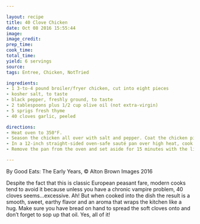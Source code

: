 ```yaml
---

layout: recipe
title: 40 Clove Chicken
date: Oct 08 2016 15:55:44
image:
image_credit:
prep_time:
cook_time:
total_time:
yield: 6 servings
source:
tags: Entree, Chicken, NotTried

ingredients:
- 1 3-to-4 pound broiler/fryer chicken, cut into eight pieces
- kosher salt, to taste
- black pepper, freshly ground, to taste
- 2 tablespoons plus 1/2 cup olive oil (not extra-virgin)
- 5 sprigs fresh thyme
- 40 cloves garlic, peeled

directions:
- Heat oven to 350°F.
- Season the chicken all over with salt and pepper. Coat the chicken pieces on all sides with 2 tablespoons of the oil.
- In a 12-inch straight-sided oven-safe sauté pan over high heat, cook the chicken for 5 to 7 minutes per side, until nicely browned. Remove the pan from the heat; add the remaining 1/2 cup oil, the thyme, and garlic cloves. Cover and bake for 1 1/2 hours.
- Remove the pan from the oven and set aside for 15 minutes with the lid on. Serve family style with plenty of toasted bread to spread the softened, fragrant garlic on.

---
```

By Good Eats: The Early Years, © Alton Brown Images 2016

Despite the fact that this is classic European peasant fare, modern cooks tend to avoid it because unless you have a chronic vampire problem, 40 cloves seems…excessive. Ah! But when cooked into the dish the result is a smooth, sweet, earthy flavor and an aroma that wraps the kitchen like a hug. Make sure you have bread on hand to spread the soft cloves onto and don’t forget to sop up that oil. Yes, all of it!

